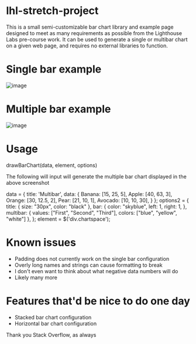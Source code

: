 # lhl-stretch-project

This is a small semi-customizable bar chart library and example page designed to meet as many requirements as possible from the Lighthouse Labs pre-course work. 
It can be used to generate a single or multibar chart on a given web page, and requires no external libraries to function.

# Single bar example
![image](https://user-images.githubusercontent.com/40985112/156846359-8d430e72-9a6d-4f55-b58d-9a319b2ad603.png)

# Multiple bar example
![image](https://user-images.githubusercontent.com/40985112/156846438-86de64fe-140e-413a-adac-bf47aa953141.png)

# Usage
drawBarChart(data, element, options)

The following will input will generate the multiple bar chart displayed in the above screenshot
 
  data = {
    title: 'Multibar',
    data: {
      Banana: [15, 25, 5],
      Apple: [40, 63, 3],
      Orange: [30, 12.5, 2],
      Pear: [21, 10, 1],
      Avocado: [10, 10, 30],
    }
  };
  options2 = {
    title: {
      size: "30px",
      color: "black"
    },
    bar: {
      color: "skyblue",
      left: 1,
      right: 1, 
    },
    multibar: {
      values: ["First", "Second", "Third"],
      colors: ["blue", "yellow", "white"]
    },
  };
  element = $('div.chartspace');
  
# Known issues
 - Padding does not currently work on the single bar configuration
 - Overly long names and strings can cause formatting to break
 - I don't even want to think about what negative data numbers will do
 - Likely many more

# Features that'd be nice to do one day
 - Stacked bar chart configuration
 - Horizontal bar chart configuration

Thank you Stack Overflow, as always
